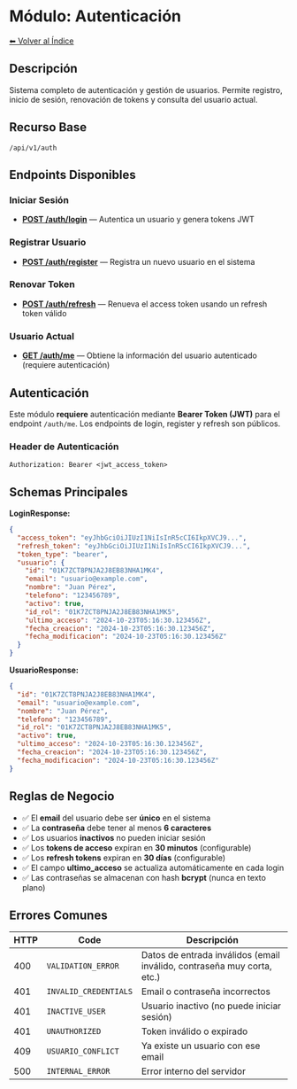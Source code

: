 # Módulo: Autenticación

[⬅ Volver al Índice](../../README.md)

## Descripción

Sistema completo de autenticación y gestión de usuarios. Permite registro, inicio de sesión, renovación de tokens y consulta del usuario actual.

## Recurso Base

```
/api/v1/auth
```

## Endpoints Disponibles

### Iniciar Sesión
- **[POST /auth/login](endpoints/POST_auth_login.md)** — Autentica un usuario y genera tokens JWT

### Registrar Usuario
- **[POST /auth/register](endpoints/POST_auth_register.md)** — Registra un nuevo usuario en el sistema

### Renovar Token
- **[POST /auth/refresh](endpoints/POST_auth_refresh.md)** — Renueva el access token usando un refresh token válido

### Usuario Actual
- **[GET /auth/me](endpoints/GET_auth_me.md)** — Obtiene la información del usuario autenticado (requiere autenticación)

## Autenticación

Este módulo **requiere** autenticación mediante **Bearer Token (JWT)** para el endpoint `/auth/me`. Los endpoints de login, register y refresh son públicos.

### Header de Autenticación

```http
Authorization: Bearer <jwt_access_token>
```

## Schemas Principales

**LoginResponse:**
```json
{
  "access_token": "eyJhbGciOiJIUzI1NiIsInR5cCI6IkpXVCJ9...",
  "refresh_token": "eyJhbGciOiJIUzI1NiIsInR5cCI6IkpXVCJ9...",
  "token_type": "bearer",
  "usuario": {
    "id": "01K7ZCT8PNJA2J8EB83NHA1MK4",
    "email": "usuario@example.com",
    "nombre": "Juan Pérez",
    "telefono": "123456789",
    "activo": true,
    "id_rol": "01K7ZCT8PNJA2J8EB83NHA1MK5",
    "ultimo_acceso": "2024-10-23T05:16:30.123456Z",
    "fecha_creacion": "2024-10-23T05:16:30.123456Z",
    "fecha_modificacion": "2024-10-23T05:16:30.123456Z"
  }
}
```

**UsuarioResponse:**
```json
{
  "id": "01K7ZCT8PNJA2J8EB83NHA1MK4",
  "email": "usuario@example.com",
  "nombre": "Juan Pérez",
  "telefono": "123456789",
  "id_rol": "01K7ZCT8PNJA2J8EB83NHA1MK5",
  "activo": true,
  "ultimo_acceso": "2024-10-23T05:16:30.123456Z",
  "fecha_creacion": "2024-10-23T05:16:30.123456Z",
  "fecha_modificacion": "2024-10-23T05:16:30.123456Z"
}
```

## Reglas de Negocio

- ✅ El **email** del usuario debe ser **único** en el sistema
- ✅ La **contraseña** debe tener al menos **6 caracteres**
- ✅ Los usuarios **inactivos** no pueden iniciar sesión
- ✅ Los **tokens de acceso** expiran en **30 minutos** (configurable)
- ✅ Los **refresh tokens** expiran en **30 días** (configurable)
- ✅ El campo **ultimo_acceso** se actualiza automáticamente en cada login
- ✅ Las contraseñas se almacenan con hash **bcrypt** (nunca en texto plano)

## Errores Comunes

| HTTP | Code | Descripción |
|------|------|-------------|
| 400 | `VALIDATION_ERROR` | Datos de entrada inválidos (email inválido, contraseña muy corta, etc.) |
| 401 | `INVALID_CREDENTIALS` | Email o contraseña incorrectos |
| 401 | `INACTIVE_USER` | Usuario inactivo (no puede iniciar sesión) |
| 401 | `UNAUTHORIZED` | Token inválido o expirado |
| 409 | `USUARIO_CONFLICT` | Ya existe un usuario con ese email |
| 500 | `INTERNAL_ERROR` | Error interno del servidor |

